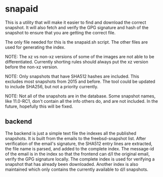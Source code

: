 snapaid
=======

This is a utility that will make it easier to find and download the
correct snapshot.  It will also fetch and verify the GPG signature
and hash of the snapshot to ensure that you are getting the correct
file.

The only file needed for this is the snapaid.sh script.  The other files
are used for generating the index.

NOTE: The xz vs non-xz versions of some of the images are not able to be
differentiated.  Currently shorting rules should always put the xz version
before the non-xz version.

NOTE: Only snapshots that have SHA512 hashes are included.  This excludes
most snapshots from 2015 and before.  The tool could be updated to include
SHA256, but not a priority currently.

NOTE: Not all of the snapshots are in the database.  Some snapshot names,
like 11.0-RC1, don't contain all the info others do, and are not
included.  In the future, hopefully this will be fixed.

backend
-------

The backend is just a simple text file the indexes all the published
snapshots.  It is built from the emails to the freebsd-snapshot
list.  After verification of the email's signature, the SHA512 entry
lines are extracted, the file name is parsed, and added to the complete
index.  The message-id of the email is in the index so that the frontend
can d/l the original email, verify the GPG signature locally.  The
complete index is used for verifying a snapshot that has already been
downloaded.  Another index is also maintained which only contains the
currently available to d/l snapshots.
